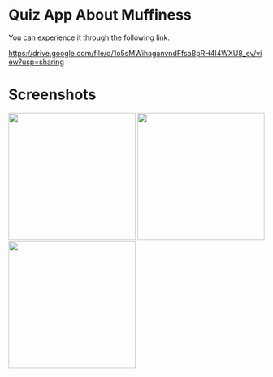 # Quiz App About Muffiness 

You can experience it through the following link.

https://drive.google.com/file/d/1o5sMWihaganvndFfsaBpRH4l4WXU8_ev/view?usp=sharing

# Screenshots


<img src=https://i.ibb.co/3FYtqjM/quiz-screen1.jpg, width=250>      <img src=https://i.ibb.co/RQc5cJs/quiz-screen2.jpg, width=250>     <img src=https://i.ibb.co/LZdptxz/quiz-screen3.jpg, width=250>
